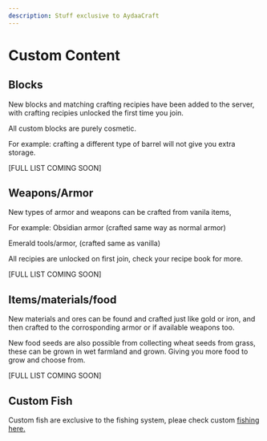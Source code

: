 ```yaml
---
description: Stuff exclusive to AydaaCraft
---
```


# Custom Content

## Blocks

New blocks and matching crafting recipies have been added to the server, with crafting recipies unlocked the first time you join.

All custom blocks are purely cosmetic.&#x20;

For example: crafting a different type of barrel will not give you extra storage.

\[FULL LIST COMING SOON]



## Weapons/Armor

New types of armor and weapons can be crafted from vanila items,

For example: Obsidian armor (crafted same way as normal armor)

Emerald tools/armor, (crafted same as vanilla)&#x20;

All recipies are unlocked on first join, check your recipe book for more.

\[FULL LIST COMING SOON]

## Items/materials/food

New materials and ores can be found and crafted just like gold or iron, and then crafted to the corrosponding armor or if available weapons too.

New food seeds are also possible from collecting wheat seeds from grass, these can be grown in wet farmland and grown. Giving you more food to grow and choose from.

\[FULL LIST COMING SOON]



## Custom Fish

Custom fish are exclusive to the fishing system, pleae check custom [fishing here.](https://app.gitbook.com/s/-MiW\_u5q8ed-hC2zvXPH/\~/changes/20/fishing-system/fishing-system)
